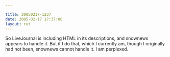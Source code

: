 ```yaml
---

title: 20050217-1237
date: 2005-02-17 17:37:00
layout: rut
---
```


So LiveJournal is including HTML in its descriptions, and snownews
appears to handle it.  But if I do that, which I currently am,
though I originally had not been, snownews cannot handle it.
I am perplexed.


